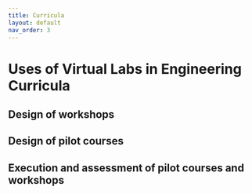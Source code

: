 ```yaml
---
title: Curricula
layout: default
nav_order: 3
---
```


# Uses of Virtual Labs in Engineering Curricula


## Design of workshops

## Design of pilot courses

## Execution and assessment of pilot courses and workshops
